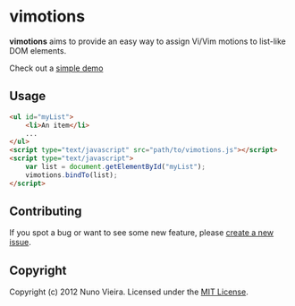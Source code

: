 # vimotions

**vimotions** aims to provide an easy way to assign Vi/Vim motions to
list-like DOM elements.

Check out a [simple demo](http://nfbvieira.github.com/vimotions/demo/simple)

## Usage

```html
<ul id="myList">
    <li>An item</li>
    ...
</ul>
<script type="text/javascript" src="path/to/vimotions.js"></script>
<script type="text/javascript">
    var list = document.getElementById("myList");
    vimotions.bindTo(list);
</script>
```

## Contributing

If you spot a bug or want to see some new feature, please 
[create a new issue](https://github.com/nfbvieira/vimotions/issues/new).

## Copyright

Copyright (c) 2012 Nuno Vieira. Licensed under the
[MIT License](http://www.opensource.org/licenses/MIT).
